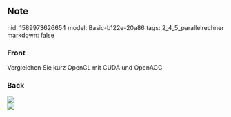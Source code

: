 ## Note
nid: 1589973626654
model: Basic-b122e-20a86
tags: 2_4_5_parallelrechner
markdown: false

### Front
Vergleichen Sie kurz OpenCL mit CUDA und OpenACC

### Back
<img src="paste-17e4695a11c6ce11018aea8771ed1932cb2e5898.jpg">
<div><img src=
"paste-4f9f41d734643f7abcc1a3851ad93e077bdb5544.jpg"></div>
